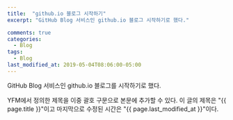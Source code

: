 ```yaml
---
title:  "github.io 블로그 시작하기"
excerpt: "GitHub Blog 서비스인 github.io 블로그 시작하기로 했다."

comments: true
categories:
  - Blog
tags:
  - Blog
last_modified_at: 2019-05-04T08:06:00-05:00
---
```


GitHub Blog 서비스인 github.io 블로그를 시작하기로 했다.

YFM에서 정의한 제목을 이중 괄호 구문으로 본문에 추가할 수 있다.
이 글의 제목은 "{{ page.title }}"이고
마지막으로 수정된 시간은 "{{ page.last_modified_at }}"이다.
